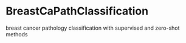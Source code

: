 # BreastCaPathClassification
breast cancer pathology classification with supervised and zero-shot methods

